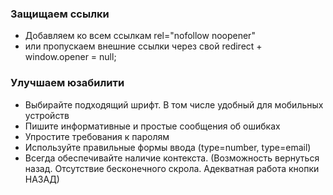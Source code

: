 ### Защищаем ссылки
* Добавляем ко всем ссылкам rel="nofollow noopener"
* или пропускаем внешние ссылки через свой redirect + window.opener = null;

### Улучшаем юзабилити
* Выбирайте подходящий шрифт. В том числе удобный для мобильных устройств
* Пишите информативные и простые сообщения об ошибках
* Упростите требования к паролям
* Используйте правильные формы ввода (type=number, type=email)
* Всегда обеспечивайте наличие контекста. (Возможность вернуться назад. Отсутствие бесконечного скрола. Адекватная работа кнопки НАЗАД)

